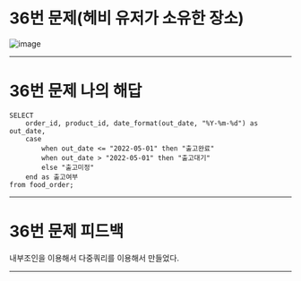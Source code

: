 # 36번 문제(헤비 유저가 소유한 장소)
![image](https://user-images.githubusercontent.com/97568475/196601310-398bc6cf-f7ee-4daf-95f0-d7aaed728e81.png)


* * *
# 36번 문제 나의 해답
```
SELECT
    order_id, product_id, date_format(out_date, "%Y-%m-%d") as out_date,
    case 
        when out_date <= "2022-05-01" then "출고완료"
        when out_date > "2022-05-01" then "출고대기"
        else "출고미정"
    end as 출고여부
from food_order;
```

* * *
# 36번 문제 피드백
내부조인을 이용해서 다중쿼리를 이용해서 만들었다.

* * *
